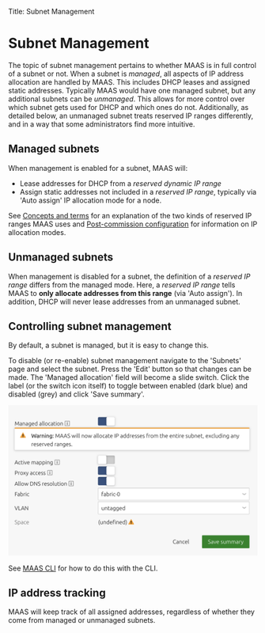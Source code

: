 Title: Subnet Management


# Subnet Management

The topic of subnet management pertains to whether MAAS is in full control of a
subnet or not. When a subnet is *managed*, all aspects of IP address allocation
are handled by MAAS. This includes DHCP leases and assigned static addresses.
Typically MAAS would have one managed subnet, but any additional subnets can be
*unmanaged*. This allows for more control over which subnet gets used for DHCP
and which ones do not. Additionally, as detailed below, an unmanaged subnet
treats reserved IP ranges differently, and in a way that some administrators
find more intuitive.


## Managed subnets

When management is enabled for a subnet, MAAS will:

- Lease addresses for DHCP from a *reserved dynamic IP range*
- Assign static addresses not included in a *reserved IP range*, typically via
  'Auto assign' IP allocation mode for a node.

See [Concepts and terms][concepts-ipranges] for an explanation of the two kinds
of reserved IP ranges MAAS uses and
[Post-commission configuration][post-commission-configuration] for information
on IP allocation modes.


## Unmanaged subnets

When management is disabled for a subnet, the definition of a *reserved IP
range* differs from the managed mode. Here, a *reserved IP range* tells MAAS to
**only allocate addresses from this range** (via 'Auto assign'). In addition,
DHCP will never lease addresses from an unmanaged subnet.


## Controlling subnet management

By default, a subnet is managed, but it is easy to change this.

To disable (or re-enable) subnet management navigate to the 'Subnets' page and
select the subnet. Press the 'Edit' button so that changes can be made. The
'Managed allocation' field will become a slide switch. Click the label (or the
switch icon itself) to toggle between enabled (dark blue) and disabled (grey)
and click 'Save summary'.

![subnet management toggle][img__subnet-management-toggle]

See [MAAS CLI][cli-control-subnet-management] for how to do this with the CLI.


## IP address tracking

MAAS will keep track of all assigned addresses, regardless of whether they come
from managed or unmanaged subnets.


<!-- LINKS -->

[concepts-ipranges]: intro-concepts.md#ip-ranges
[post-commission-configuration]: nodes-commission.md#post-commission-configuration
[cli-control-subnet-management]: manage-cli-common.md#control-subnet-management

[img__subnet-management-toggle]: ../media/installconfig-network-subnet-management__2.6-management-toggle.png
